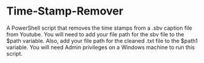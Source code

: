# Time-Stamp-Remover
A PowerShell script that removes the time stamps from a .sbv caption file from Youtube.
You will need to add your file path for the sbv file to the $path variable.
Also, add your file path for the cleaned .txt file to the $path1 variable.
You will need Admin privileges on a Windows machine to run this script.
